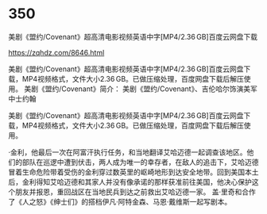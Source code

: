# 350
美剧《盟约/Covenant》超高清电影视频英语中字[MP4/2.36 GB]百度云网盘下载

https://zqhdz.com/8646.html

美剧《盟约/Covenant》超高清电影视频英语中字[MP4/2.36 GB]百度云网盘下载，MP4视频格式，文件大小2.36 GB。已做压缩处理，百度网盘下载后解压使用。
美剧《盟约/Covenant》简介：
美剧《盟约/Covenant》、吉伦哈尔饰演美军中士约翰

美剧《盟约/Covenant》超高清电影视频英语中字[MP4/2.36 GB]百度云网盘下载，MP4视频格式，文件大小2.36 GB。已做压缩处理，百度网盘下载后解压使用。

·金利，他最后一次在阿富汗执行任务，和当地翻译艾哈迈德一起调查该地区。他们的部队在巡逻中遭到伏击，两人成为唯一的幸存者，在敌人的追击下，艾哈迈德冒着生命危险带着受伤的金利穿过数英里的岖崎地形到达安全地带。回到美国本土后，金利得知艾哈迈德和其家人并没有像承诺的那样获准前往美国，他决心保护这个朋友并报恩，重回战区在当地民兵到达之前救出艾哈迈德一家。 盖·里奇和合作了《人之怒》《绅士们》的搭档伊凡·阿特金森、马恩·戴维斯一起写剧本。

